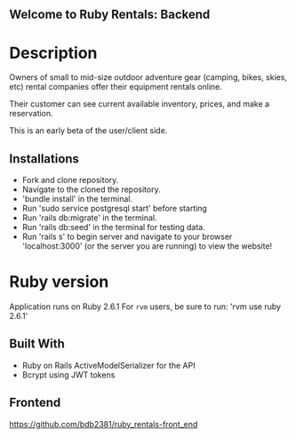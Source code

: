 ## Welcome to Ruby Rentals: Backend

# Description 
Owners of small to mid-size outdoor adventure gear (camping, bikes, skies, etc) rental companies offer their equipment rentals online. 

Their customer can see current available inventory, prices, and make a reservation. 

This is an early beta of the user/client side.



## Installations
- Fork and clone repository.
- Navigate to the cloned the repository.
- 'bundle install' in the terminal.
- Run 'sudo service postgresql start' before starting
- Run 'rails db:migrate' in the terminal.
- Run 'rails db:seed' in the terminal for testing data.
- Run 'rails s' to begin server and navigate to your browser 'localhost:3000' (or the server you are running) to view the website!

# Ruby version
Application runs on Ruby 2.6.1
For `rvm` users, be sure to run:
'rvm use ruby 2.6.1'


## Built With
- Ruby on Rails ActiveModelSerializer for the API
- Bcrypt using JWT tokens 


## Frontend
https://github.com/bdb2381/ruby_rentals-front_end